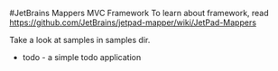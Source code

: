 #JetBrains Mappers MVC Framework
To learn about framework, read https://github.com/JetBrains/jetpad-mapper/wiki/JetPad-Mappers

Take a look at samples in samples dir.
* todo - a simple todo application